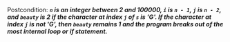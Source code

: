 Postcondition: ***`n` is an integer between 2 and 100000, `i` is `n - 1`, `j` is `n - 2`, and `beauty` is 2 if the character at index `j` of `s` is 'G'. If the character at index `j` is not 'G', then `beauty` remains 1 and the program breaks out of the most internal loop or if statement.***